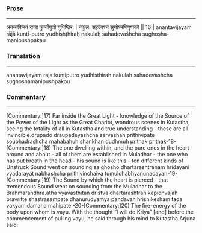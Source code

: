 ### Prose 
 --- 
अनन्तविजयं राजा कुन्तीपुत्रो युधिष्ठिर: |
नकुल: सहदेवश्च सुघोषमणिपुष्पकौ || 16||
anantavijayaṁ rājā kuntī-putro yudhiṣhṭhiraḥ
nakulaḥ sahadevaśhcha sughoṣha-maṇipuṣhpakau

### Translation 
 --- 
anantavijayam raja kuntiputro yudhisthirah nakulah sahadevashcha sughoshamanipushpakou

### Commentary 
 --- 
[Commentary:]17) Far inside the Great Light - knowledge of the Source of the Power of the Light as the Great Chariot, wondrous scenes in Kutastha, seeing the totality of all in Kutastha and true understanding - these are all invincible.drupado draupadeyashcha sarvashah prithivipate soubhadrashcha mahabahuh shankhan dudhmuh prithak prithak-18-[Commentary:]18) The one dwelling within, and the pure ones in the heart around and about - all of them are established in Muladhar - the one who has put breath in the head - his sound is like this - ten different kinds of Unstruck Sound went on sounding.sa ghosho dhartarashtranam hridayani vyadarayat nabhashcha prithivinchaiva tumulohabhyanunadayan-19-[Commentary:]19) The Sound by which the heart is pierced - that tremendous Sound went on sounding from the Muladhar to the Brahmarandhra.atha vyavasthitan dristva dhartarashtran kapidhvajah pravritte shastrasampate dhanurudyamya pandavah hrishikesham tada vakyamidamaha mahipate -20-[Commentary:]20) The fire-energy of the body upon whom is vayu. With the thought “I will do Kriya” [and] before the commencement of pulling vayu, he said through his mind to Kutastha.Arjuna said: